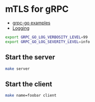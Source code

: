 # mTLS for gRPC



- [grpc-go examples](https://github.com/grpc/grpc-go/blob/master/examples/README.md)
- [Logging](https://github.com/grpc/grpc-go#how-to-turn-on-logging)

```sh
export GRPC_GO_LOG_VERBOSITY_LEVEL=99
export GRPC_GO_LOG_SEVERITY_LEVEL=info
```

## Start the server

```sh
make server
```

## Start the client 
```sh
make name=foobar client
```